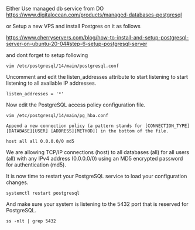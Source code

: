 Either Use managed db service from DO https://www.digitalocean.com/products/managed-databases-postgresql 

or Setup a new VPS and install Postgres on it as follows

https://www.cherryservers.com/blog/how-to-install-and-setup-postgresql-server-on-ubuntu-20-04#step-6-setup-postgresql-server


and dont forget to setup following


    vim /etc/postgresql/14/main/postgresql.conf

Uncomment and edit the listen_addresses attribute to start listening to start listening to all available IP addresses.

    listen_addresses = '*'

Now edit the PostgreSQL access policy configuration file.

    vim /etc/postgresql/14/main/pg_hba.conf

    Append a new connection policy (a pattern stands for [CONNECTION_TYPE][DATABASE][USER] [ADDRESS][METHOD]) in the bottom of the file.

    host all all 0.0.0.0/0 md5

We are allowing TCP/IP connections (host) to all databases (all) for all users (all) with any IPv4 address (0.0.0.0/0) using an MD5 encrypted password for authentication (md5).

It is now time to restart your PostgreSQL service to load your configuration changes.

    systemctl restart postgresql

And make sure your system is listening to the 5432 port that is reserved for PostgreSQL.

    ss -nlt | grep 5432

